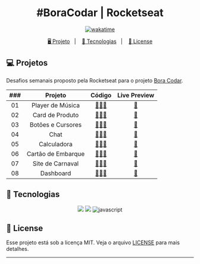 <h1 align="center">
  #BoraCodar | Rocketseat
</h1>

<p align="center">
  <a href="https://wakatime.com/badge/user/68660678-6b86-4b78-98df-f5f41a37e1bc/project/743a4248-e676-41c8-8eaf-4717da9d465a"><img src="https://wakatime.com/badge/user/68660678-6b86-4b78-98df-f5f41a37e1bc/project/743a4248-e676-41c8-8eaf-4717da9d465a.svg" alt="wakatime"></a>
</p>

<p align="center">
  <a href="#-projeto">🖥️ Projeto</a>&nbsp;&nbsp;&nbsp;|&nbsp;&nbsp;&nbsp;
  <a href="#-tecnologias">🚀 Tecnologias</a>&nbsp;&nbsp;&nbsp;|&nbsp;&nbsp;&nbsp;
  <a href="#-license">📝 License</a>
</p>

## 💻 Projetos

Desafios semanais proposto pela Rocketseat para o projeto [Bora Codar](https://boracodar.dev/).

| ### | Projeto | Código | Live Preview |
| :-: | :-----: | :----: | :----------: |
| 01 | Player de Música | [👨🏿‍💻](https://github.com/BH-Tec/rocketseat-boraCodar/tree/main/desafio-01) | [🏁](https://bh-tec.github.io/rocketseat-boraCodar/desafio-01) |
| 02 | Card de Produto | [👨🏿‍💻](https://github.com/BH-Tec/rocketseat-boraCodar/tree/main/desafio-02) | [🏁](https://bh-tec.github.io/rocketseat-boraCodar/desafio-02) |
| 03 | Botões e Cursores | [👨🏿‍💻](https://github.com/BH-Tec/rocketseat-boraCodar/tree/main/desafio-03) | [🏁](https://bh-tec.github.io/rocketseat-boraCodar/desafio-03) |
| 04 | Chat | [👨🏿‍💻](https://github.com/BH-Tec/rocketseat-boraCodar/tree/main/desafio-04) | [🏁](https://bh-tec.github.io/rocketseat-boraCodar/desafio-04) |
| 05 | Calculadora | [👨🏿‍💻](https://github.com/BH-Tec/rocketseat-boraCodar/tree/main/desafio-05) | [🏁](https://bh-tec.github.io/rocketseat-boraCodar/desafio-05) |
| 06 | Cartão de Embarque | [👨🏿‍💻](https://github.com/BH-Tec/rocketseat-boraCodar/tree/main/desafio-06) | [🏁](https://bh-tec.github.io/rocketseat-boraCodar/desafio-06) |
| 07 | Site de Carnaval | [👨🏿‍💻](https://github.com/BH-Tec/rocketseat-boraCodar/tree/main/desafio-07) | [🏁](https://bh-tec.github.io/rocketseat-boraCodar/desafio-07) |
| 08 | Dashboard | [👨🏿‍💻](https://github.com/BH-Tec/rocketseat-boraCodar/tree/main/desafio-08) | [🏁](https://bh-tec.github.io/rocketseat-boraCodar/desafio-08) |

## 🚀 Tecnologias

<p align="center">
  <img src="https://img.shields.io/badge/html5-%23E34F26.svg?style=for-the-badge&logo=html5&logoColor=white">
  <img src="https://img.shields.io/badge/css3-%231572B6.svg?style=for-the-badge&logo=css3&logoColor=white">
  <img src="https://img.shields.io/badge/javascript-%23323330.svg?style=for-the-badge&logo=javascript&logoColor=%23F7DF1E" alt="javascript" title ="javascript">

</p>

## 📝 License

Esse projeto está sob a licença MIT. Veja o arquivo [LICENSE](LICENSE) para mais detalhes.

---
